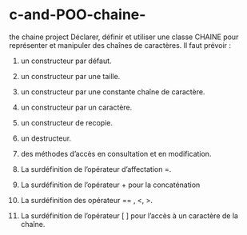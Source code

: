 # c-and-POO-chaine-
the chaine project
Déclarer, définir et utiliser une classe CHAINE pour représenter et manipuler
des chaînes de caractères. Il faut prévoir :
1. un constructeur par défaut.
2. un constructeur par une taille.
3. un constructeur par une constante chaîne de caractère.
4. un constructeur par un caractère.
5. un constructeur de recopie.
6. un destructeur.

7. des méthodes d’accès en consultation et en modification.

8. La surdéfinition de l’opérateur d’affectation =.
9. La surdéfinition de l’opérateur + pour la concaténation
10. La surdéfinition des opérateur == , <, >.
11. La surdéfinition de l’opérateur [ ] pour l’accès à un caractère de la chaîne.
